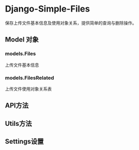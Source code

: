 # Django-Simple-Files

保存上传文件基本信息及使用对象关系，提供简单的查询与删除操作。

## Model 对象

### models.Files
上传文件基本信息

### models.FilesRelated
上传文件使用对象关系表

## API方法


## Utils方法


## Settings设置

